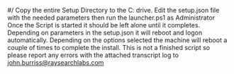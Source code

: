 #/
Copy the entire Setup Directory to the C: drive. Edit the setup.json file with the needed parameters then run the launcher.ps1 as Administrator
Once the Script is started it should be left alone until it completes. Depending on parameters in the setup.json it will reboot and logon automatically.
Depending on the options selected the machine will reboot a couple of times to complete the install.
This is not a finished script so please report any errors with the attached transcript log to john.burriss@raysearchlabs.com
